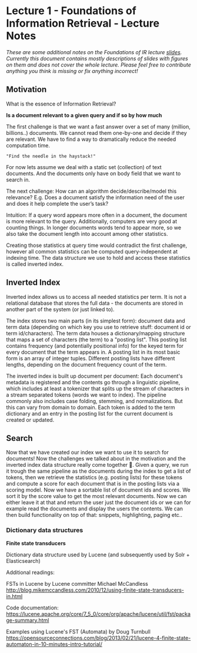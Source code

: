 # Lecture 1 - Foundations of Information Retrieval - Lecture Notes

*These are some additional notes on the Foundations of IR lecture [slides](Lecture%201%20-%20Foundations%20of%20Information%20Retrieval.pdf). Currently this document contains mostly descriptions of slides with figures on them and does not cover the whole lecture. Please feel free to contribute anything you think is missing or fix anything incorrect!*

## Motivation

What is the essence of Information Retrieval?

**Is a document relevant to a given query and if so by how much**

The first challenge is that we want a fast answer over a set of many (million, billions..) documents. We cannot read them one-by-one and decide if they are relevant. We have to find a way to dramatically reduce the needed computation time. 
	
	"Find the needle in the haystack!"
	
For now lets assume we deal with a static set (collection) of text documents. And the documents only have on body field that we want to search in. 

The next challenge: How can an algorithm decide/describe/model this relevance? E.g. Does a document satisfy the information need of the user and does it help complete the user’s task?

Intuition: If a query word appears more often in a document, the document is more relevant to the query. Additionally, computers are very good at counting things. In longer documents words tend to appear more, so we also take the document length into account among other statistics. 

Creating those statistics at query time would contradict the first challenge, however all common statistics can be computed query-independent at indexing time. The data structure we use to hold and access these statistics is called inverted index.


## Inverted Index

Inverted index allows us to access all needed statistics per term. It is not a relational database that stores the full data - the documents are stored in another part of the system (or just linked to).

The index stores two main parts (in its simplest form): document data and term data (depending on which key you use to retrieve stuff: document id or term id/characters). The term data houses a dictionary/mapping structure that maps a set of characters (the term) to a "posting list". This posting list contains frequency (and potentially positional info) for the keyed term for every document that the term appears in. A posting list in its most basic form is an array of integer tuples. Different posting lists have different lengths, depending on the document frequency count of the term.

The inverted index is built up document per document: Each document's metadata is registered and the contents go through a linguistic pipeline, which includes at least a tokenizer that splits up the stream of characters in a stream separated tokens (words we want to index). The pipeline commonly also includes case folding, stemming, and normalizations. But this can vary from domain to domain. Each token is added to the term dictionary and an entry in the posting list for the current document is created or updated.


## Search

Now that we have created our index we want to use it to search for documents! Now the challenges we talked about in the motivation and the inverted index data structure really come together 🙂. Given a query, we run it trough the same pipeline as the documents during the index to get a list of tokens, then we retrieve the statistics (e.g. posting lists) for these tokens and compute a score for each document that is in the posting lists via a scoring model. Now we have a sortable list of document ids and scores. We sort it by the score value to get the most relevant documents. Now we can either leave it at that and return the user just the document ids or we can for example read the documents and display the users the contents. We can then build functionality on top of that: snippets, highlighting, paging etc.. 


### Dictionary data structures

**Finite state transducers**

Dictionary data structure used by Lucene (and subsequently used by Solr + Elasticsearch)


Additional readings:

FSTs in Lucene by Lucene committer Michael McCandless http://blog.mikemccandless.com/2010/12/using-finite-state-transducers-in.html

Code documentation: https://lucene.apache.org/core/7_5_0/core/org/apache/lucene/util/fst/package-summary.html

Examples using Lucene's FST (Automata) by Doug Turnbull https://opensourceconnections.com/blog/2013/02/21/lucene-4-finite-state-automaton-in-10-minutes-intro-tutorial/
